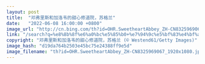 ```yaml
---
layout: post
title:  "邓弗里斯和加洛韦的甜心修道院，苏格兰"
date:   "2022-06-08 16:00:00 +0800"
image_url: "http://cn.bing.com/th?id=OHR.SweetheartAbbey_ZH-CN8325969067_1920x1080.jpg&rf=LaDigue_1920x1080.jpg&pid=hp"
link: "/search?q=%e8%8b%8f%e6%a0%bc%e5%85%b0+%e7%94%9c%e5%bf%83%e4%bf%ae%e9%81%93%e9%99%a2&form=hpcapt&mkt=zh-cn"
copyright: "邓弗里斯和加洛韦的甜心修道院，苏格兰 (© Westend61/Getty Images)"
image_hash: "d19da764b2503e45bc75e24388ff9e5d"
image_filename: "th?id=OHR.SweetheartAbbey_ZH-CN8325969067_1920x1080.jpg&rf=LaDigue_1920x1080.jpg&pid=hp"
---
```

